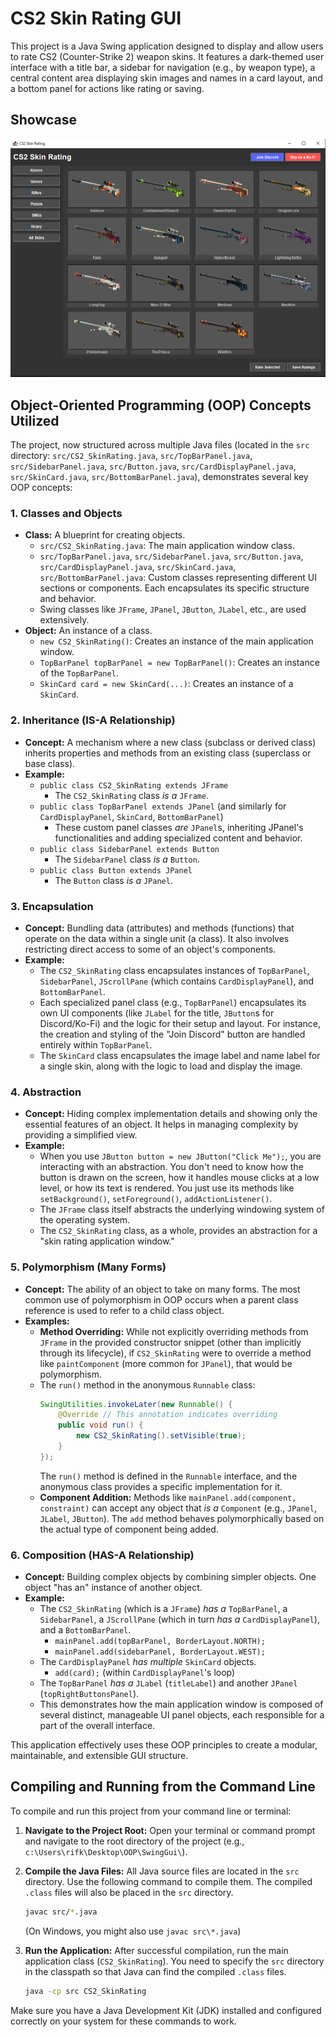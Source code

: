 # CS2 Skin Rating GUI

This project is a Java Swing application designed to display and allow users to rate CS2 (Counter-Strike 2) weapon skins. It features a dark-themed user interface with a title bar, a sidebar for navigation (e.g., by weapon type), a central content area displaying skin images and names in a card layout, and a bottom panel for actions like rating or saving.

## Showcase

![Application Screenshot](img/showcase/Screenshot.png)

## Object-Oriented Programming (OOP) Concepts Utilized

The project, now structured across multiple Java files (located in the `src` directory: `src/CS2_SkinRating.java`, `src/TopBarPanel.java`, `src/SidebarPanel.java`, `src/Button.java`, `src/CardDisplayPanel.java`, `src/SkinCard.java`, `src/BottomBarPanel.java`), demonstrates several key OOP concepts:

### 1. Classes and Objects

*   **Class:** A blueprint for creating objects.
    *   `src/CS2_SkinRating.java`: The main application window class.
    *   `src/TopBarPanel.java`, `src/SidebarPanel.java`, `src/Button.java`, `src/CardDisplayPanel.java`, `src/SkinCard.java`, `src/BottomBarPanel.java`: Custom classes representing different UI sections or components. Each encapsulates its specific structure and behavior.
    *   Swing classes like `JFrame`, `JPanel`, `JButton`, `JLabel`, etc., are used extensively.
*   **Object:** An instance of a class.
    *   `new CS2_SkinRating()`: Creates an instance of the main application window.
    *   `TopBarPanel topBarPanel = new TopBarPanel()`: Creates an instance of the `TopBarPanel`.
    *   `SkinCard card = new SkinCard(...)`: Creates an instance of a `SkinCard`.

### 2. Inheritance (IS-A Relationship)

*   **Concept:** A mechanism where a new class (subclass or derived class) inherits properties and methods from an existing class (superclass or base class).
*   **Example:**
    *   `public class CS2_SkinRating extends JFrame`
        *   The `CS2_SkinRating` class *is a* `JFrame`.
    *   `public class TopBarPanel extends JPanel` (and similarly for `CardDisplayPanel`, `SkinCard`, `BottomBarPanel`)
        *   These custom panel classes *are* `JPanel`s, inheriting JPanel's functionalities and adding specialized content and behavior.
    *   `public class SidebarPanel extends Button`
        *   The `SidebarPanel` class *is a* `Button`.
    *   `public class Button extends JPanel`
        *   The `Button` class *is a* `JPanel`.

### 3. Encapsulation

*   **Concept:** Bundling data (attributes) and methods (functions) that operate on the data within a single unit (a class). It also involves restricting direct access to some of an object's components.
*   **Example:**
    *   The `CS2_SkinRating` class encapsulates instances of `TopBarPanel`, `SidebarPanel`, `JScrollPane` (which contains `CardDisplayPanel`), and `BottomBarPanel`.
    *   Each specialized panel class (e.g., `TopBarPanel`) encapsulates its own UI components (like `JLabel` for the title, `JButton`s for Discord/Ko-Fi) and the logic for their setup and layout. For instance, the creation and styling of the "Join Discord" button are handled entirely within `TopBarPanel`.
    *   The `SkinCard` class encapsulates the image label and name label for a single skin, along with the logic to load and display the image.

### 4. Abstraction

*   **Concept:** Hiding complex implementation details and showing only the essential features of an object. It helps in managing complexity by providing a simplified view.
*   **Example:**
    *   When you use `JButton button = new JButton("Click Me");`, you are interacting with an abstraction. You don't need to know how the button is drawn on the screen, how it handles mouse clicks at a low level, or how its text is rendered. You just use its methods like `setBackground()`, `setForeground()`, `addActionListener()`.
    *   The `JFrame` class itself abstracts the underlying windowing system of the operating system.
    *   The `CS2_SkinRating` class, as a whole, provides an abstraction for a "skin rating application window."

### 5. Polymorphism (Many Forms)

*   **Concept:** The ability of an object to take on many forms. The most common use of polymorphism in OOP occurs when a parent class reference is used to refer to a child class object.
*   **Examples:**
    *   **Method Overriding:** While not explicitly overriding methods from `JFrame` in the provided constructor snippet (other than implicitly through its lifecycle), if `CS2_SkinRating` were to override a method like `paintComponent` (more common for `JPanel`), that would be polymorphism.
    *   The `run()` method in the anonymous `Runnable` class:
        ```java
        SwingUtilities.invokeLater(new Runnable() {
            @Override // This annotation indicates overriding
            public void run() {
                new CS2_SkinRating().setVisible(true);
            }
        });
        ```
        The `run()` method is defined in the `Runnable` interface, and the anonymous class provides a specific implementation for it.
    *   **Component Addition:** Methods like `mainPanel.add(component, constraint)` can accept any object that *is a* `Component` (e.g., `JPanel`, `JLabel`, `JButton`). The `add` method behaves polymorphically based on the actual type of component being added.

### 6. Composition (HAS-A Relationship)

*   **Concept:** Building complex objects by combining simpler objects. One object "has an" instance of another object.
*   **Example:**
    *   The `CS2_SkinRating` (which is a `JFrame`) *has a* `TopBarPanel`, a `SidebarPanel`, a `JScrollPane` (which in turn *has a* `CardDisplayPanel`), and a `BottomBarPanel`.
        *   `mainPanel.add(topBarPanel, BorderLayout.NORTH);`
        *   `mainPanel.add(sidebarPanel, BorderLayout.WEST);`
    *   The `CardDisplayPanel` *has multiple* `SkinCard` objects.
        *   `add(card);` (within `CardDisplayPanel`'s loop)
    *   The `TopBarPanel` *has a* `JLabel` (`titleLabel`) and another `JPanel` (`topRightButtonsPanel`).
    *   This demonstrates how the main application window is composed of several distinct, manageable UI panel objects, each responsible for a part of the overall interface.

This application effectively uses these OOP principles to create a modular, maintainable, and extensible GUI structure.

## Compiling and Running from the Command Line

To compile and run this project from your command line or terminal:

1.  **Navigate to the Project Root:**
    Open your terminal or command prompt and navigate to the root directory of the project (e.g., `c:\Users\rifk\Desktop\OOP\SwingGui\`).

2.  **Compile the Java Files:**
    All Java source files are located in the `src` directory. Use the following command to compile them. The compiled `.class` files will also be placed in the `src` directory.
    ```bash
    javac src/*.java
    ```
    (On Windows, you might also use `javac src\*.java`)

3.  **Run the Application:**
    After successful compilation, run the main application class (`CS2_SkinRating`). You need to specify the `src` directory in the classpath so that Java can find the compiled `.class` files.
    ```bash
    java -cp src CS2_SkinRating
    ```

Make sure you have a Java Development Kit (JDK) installed and configured correctly on your system for these commands to work.